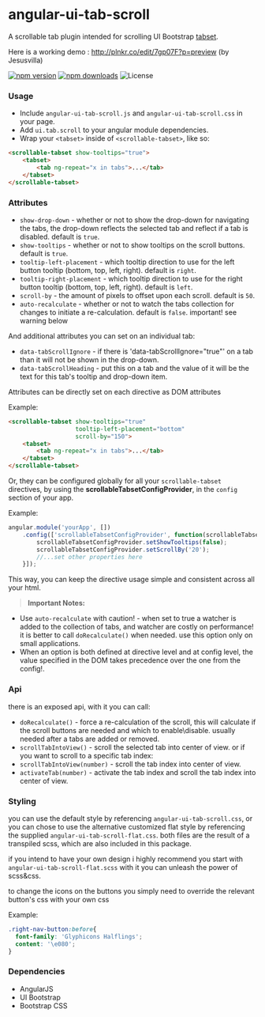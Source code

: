 angular-ui-tab-scroll
=====================

A scrollable tab plugin intended for scrolling UI Bootstrap [tabset](https://angular-ui.github.io/bootstrap/#/tabs).

Here is a working demo : http://plnkr.co/edit/7gp07F?p=preview (by Jesusvilla)

[![npm version](https://img.shields.io/npm/v/angular-ui-tab-scroll.svg?style=flat-square)](https://www.npmjs.com/package/angular-ui-tab-scroll)
[![npm downloads](https://img.shields.io/npm/dm/angular-ui-tab-scroll.svg?style=flat-square)](http://npm-stat.com/charts.html?package=angular-ui-tab-scroll&from=2015-01-01)
![License](https://img.shields.io/badge/License-MIT-blue.svg?style=flat-square)

### Usage
* Include `angular-ui-tab-scroll.js` and `angular-ui-tab-scroll.css` in your page.
* Add `ui.tab.scroll` to your angular module dependencies.
* Wrap your `<tabset>` inside of `<scrollable-tabset>`, like so:

```html
<scrollable-tabset show-tooltips="true">
	<tabset>
		<tab ng-repeat="x in tabs">...</tab>
	</tabset>
</scrollable-tabset>
```

### Attributes
* `show-drop-down` - whether or not to show the drop-down for navigating the tabs, the drop-down reflects the selected tab and reflect if a tab is disabled.  default is `true`.
* `show-tooltips` - whether or not to show tooltips on the scroll buttons. default is `true`.
* `tooltip-left-placement` - which tooltip direction to use for the left button tooltip (bottom, top, left, right). default is `right`.
* `tooltip-right-placement` - which tooltip direction to use for the right button tooltip (bottom, top, left, right). default is `left`.
* `scroll-by` - the amount of pixels to offset upon each scroll. default is `50`.
* `auto-recalculate` - whether or not to watch the tabs collection for changes to initiate a re-calculation. default is `false`. important! see warning below

And additional attributes you can set on an individual tab:
* `data-tabScrollIgnore` - if there is 'data-tabScrollIgnore="true"' on a tab than it will not be shown in the drop-down.
* `data-tabScrollHeading` - put this on a tab and the value of it will be the text for this tab's tooltip and drop-down item.

Attributes can be directly set on each directive as DOM attributes

Example:
```html
<scrollable-tabset show-tooltips="true"
	               tooltip-left-placement="bottom"
	               scroll-by="150">
	<tabset>
		<tab ng-repeat="x in tabs">...</tab>
	</tabset>
</scrollable-tabset>
```

Or, they can be configured globally for all your `scrollable-tabset` directives, by using the **scrollableTabsetConfigProvider**, in the `config` section of your app.

Example:
```javascript
angular.module('yourApp', [])
	.config(['scrollableTabsetConfigProvider', function(scrollableTabsetConfigProvider){
		scrollableTabsetConfigProvider.setShowTooltips(false);
		scrollableTabsetConfigProvider.setScrollBy('20');
		//...set other properties here
	}]);
```

This way, you can keep the directive usage simple and consistent across all your html.

> **Important Notes:**
* Use `auto-recalculate` with caution! - when set to true a watcher is added to the collection of tabs, and watcher are costly on performance! it is better to call `doRecalculate()` when needed. use this option only on small applications.
* When an option is both defined at directive level and at config level, the value specified in the DOM takes precedence over the one from the config!.


### Api
there is an exposed api, with it you can call:
* `doRecalculate()` - force a re-calculation of the scroll, this will calculate if the scroll buttons are needed and which to enable\disable. usually needed after a tabs are added or removed.
* `scrollTabIntoView()` - scroll the selected tab into center of view. or if you want to scroll to a specific tab index:
* `scrollTabIntoView(number)` - scroll the tab index into center of view.
* `activateTab(number)` - activate the tab index and scroll the tab index into center of view.

### Styling
you can use the default style by referencing `angular-ui-tab-scroll.css`, or you can chose to use the alternative customized flat style by referencing the supplied `angular-ui-tab-scroll-flat.css`.
both files are the result of a transpiled scss, which are also included in this package.

if you intend to have your own design i highly recommend you start with `angular-ui-tab-scroll-flat.scss` with it you can unleash the power of scss&css.

to change the icons on the buttons you simply need to override the relevant button's css with your own css

Example:
```css
.right-nav-button:before{
  font-family: 'Glyphicons Halflings';
  content: '\e080';
}
```

### Dependencies
* AngularJS
* UI Bootstrap
* Bootstrap CSS
